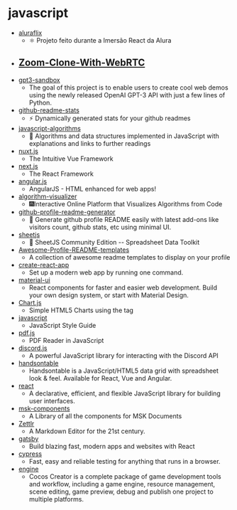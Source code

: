 # javascript
- [aluraflix](https://github.com/imersao-alura/aluraflix)
  - ⚛️ Projeto feito durante a Imersão React da Alura
- [Zoom-Clone-With-WebRTC](https://github.com/WebDevSimplified/Zoom-Clone-With-WebRTC)
  - 
- [gpt3-sandbox](https://github.com/shreyashankar/gpt3-sandbox)
  - The goal of this project is to enable users to create cool web demos using the newly released OpenAI GPT-3 API with just a few lines of Python.
- [github-readme-stats](https://github.com/anuraghazra/github-readme-stats)
  - ⚡ Dynamically generated stats for your github readmes
- [javascript-algorithms](https://github.com/trekhleb/javascript-algorithms)
  - 📝 Algorithms and data structures implemented in JavaScript with explanations and links to further readings
- [nuxt.js](https://github.com/nuxt/nuxt.js)
  - The Intuitive Vue Framework
- [next.js](https://github.com/vercel/next.js)
  - The React Framework
- [angular.js](https://github.com/angular/angular.js)
  - AngularJS - HTML enhanced for web apps!
- [algorithm-visualizer](https://github.com/algorithm-visualizer/algorithm-visualizer)
  - 🎆Interactive Online Platform that Visualizes Algorithms from Code
- [github-profile-readme-generator](https://github.com/rahuldkjain/github-profile-readme-generator)
  - 🚀 Generate github profile README easily with latest add-ons like visitors count, github stats, etc using minimal UI.
- [sheetjs](https://github.com/SheetJS/sheetjs)
  - 📗 SheetJS Community Edition -- Spreadsheet Data Toolkit
- [Awesome-Profile-README-templates](https://github.com/kautukkundan/Awesome-Profile-README-templates)
  - A collection of awesome readme templates to display on your profile
- [create-react-app](https://github.com/facebook/create-react-app)
  - Set up a modern web app by running one command.
- [material-ui](https://github.com/mui-org/material-ui)
  - React components for faster and easier web development. Build your own design system, or start with Material Design.
- [Chart.js](https://github.com/chartjs/Chart.js)
  - Simple HTML5 Charts using the <canvas> tag
- [javascript](https://github.com/airbnb/javascript)
  - JavaScript Style Guide
- [pdf.js](https://github.com/mozilla/pdf.js)
  - PDF Reader in JavaScript
- [discord.js](https://github.com/discordjs/discord.js)
  - A powerful JavaScript library for interacting with the Discord API
- [handsontable](https://github.com/handsontable/handsontable)
  - Handsontable is a JavaScript/HTML5 data grid with spreadsheet look & feel. Available for React, Vue and Angular.
- [react](https://github.com/facebook/react)
  - A declarative, efficient, and flexible JavaScript library for building user interfaces.
- [msk-components](https://github.com/ManojSatishkumar/msk-components)
  - A Library of all the components for MSK Documents
- [Zettlr](https://github.com/Zettlr/Zettlr)
  - A Markdown Editor for the 21st century.
- [gatsby](https://github.com/gatsbyjs/gatsby)
  - Build blazing fast, modern apps and websites with React
- [cypress](https://github.com/cypress-io/cypress)
  - Fast, easy and reliable testing for anything that runs in a browser.
- [engine](https://github.com/cocos-creator/engine)
  - Cocos Creator is a complete package of game development tools and workflow, including a game engine, resource management, scene editing, game preview, debug and publish one project to multiple platforms.
